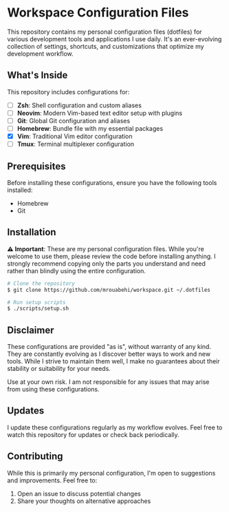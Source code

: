 # Workspace Configuration Files

This repository contains my personal configuration files (dotfiles) for various development tools and applications I use daily. It's an ever-evolving collection of settings, shortcuts, and customizations that optimize my development workflow.

## What's Inside

This repository includes configurations for:

- [ ] **Zsh**: Shell configuration and custom aliases
- [ ] **Neovim**: Modern Vim-based text editor setup with plugins
- [ ] **Git**: Global Git configuration and aliases
- [ ] **Homebrew**: Bundle file with my essential packages
- [X] **Vim**: Traditional Vim editor configuration
- [ ] **Tmux**: Terminal multiplexer configuration

## Prerequisites

Before installing these configurations, ensure you have the following tools installed:

- Homebrew
- Git

## Installation

**⚠️ Important**: These are my personal configuration files. While you're welcome to use them, please review the code before installing anything. I strongly recommend copying only the parts you understand and need rather than blindly using the entire configuration.

```bash
# Clone the repository
$ git clone https://github.com/mrouabehi/workspace.git ~/.dotfiles

# Run setup scripts
$ ./scripts/setup.sh
```

## Disclaimer

These configurations are provided "as is", without warranty of any kind. They are constantly evolving as I discover better ways to work and new tools. While I strive to maintain them well, I make no guarantees about their stability or suitability for your needs.

Use at your own risk. I am not responsible for any issues that may arise from using these configurations.

## Updates

I update these configurations regularly as my workflow evolves. Feel free to watch this repository for updates or check back periodically.

## Contributing

While this is primarily my personal configuration, I'm open to suggestions and improvements. Feel free to:

1. Open an issue to discuss potential changes
2. Share your thoughts on alternative approaches
